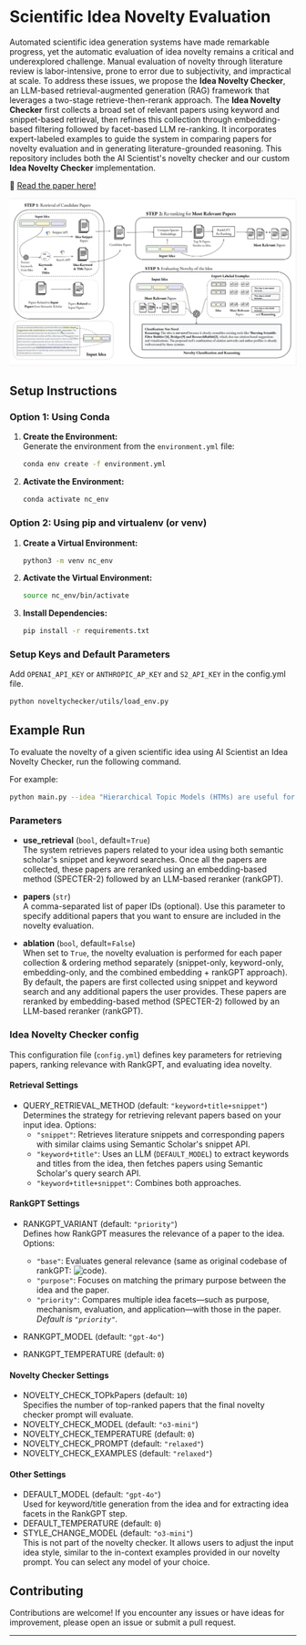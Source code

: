 # Scientific Idea Novelty Evaluation

Automated scientific idea generation systems have made remarkable progress, yet the automatic evaluation of idea novelty remains a critical and underexplored challenge. Manual evaluation of novelty through literature review is labor-intensive, prone to error due to subjectivity, and impractical at scale. To address these issues, we propose the **Idea Novelty Checker**, an LLM-based retrieval-augmented generation (RAG) framework that leverages a two-stage  retrieve-then-rerank approach. The **Idea Novelty Checker** first collects a broad set of relevant papers using keyword and snippet-based retrieval, then refines this collection through embedding-based filtering followed by facet-based LLM re-ranking. It incorporates expert-labeled examples to guide the system in comparing papers for novelty evaluation and in generating literature-grounded reasoning. This repository includes both the AI Scientist's novelty checker and our custom **Idea Novelty Checker** implementation. 

📄 [Read the paper here!](assets/paper.pdf)

![Figure](assets/image.png)


## Setup Instructions

### Option 1: Using Conda

1. **Create the Environment:**  
   Generate the environment from the `environment.yml` file:
   ```bash
   conda env create -f environment.yml
   ```
2. **Activate the Environment:**  
   ```bash
   conda activate nc_env
   ```

### Option 2: Using pip and virtualenv (or venv)

1. **Create a Virtual Environment:**  
   ```bash
   python3 -m venv nc_env
   ```
2. **Activate the Virtual Environment:**
   ```bash
   source nc_env/bin/activate
   ```
3. **Install Dependencies:**  
   ```bash
   pip install -r requirements.txt
   ```

### Setup Keys and Default Parameters
Add `OPENAI_API_KEY` or `ANTHROPIC_AP_KEY` and `S2_API_KEY` in the config.yml file. 

```bash
python noveltychecker/utils/load_env.py
```

## Example Run

To evaluate the novelty of a given scientific idea using AI Scientist an Idea Novelty Checker, run the following command. 

For example:
```bash
python main.py --idea "Hierarchical Topic Models (HTMs) are useful for discovering topic hierarchies in a collection of documents. However, traditional HTMs often produce hierarchies where lower-level topics are unrelated and not specific enough to their higher-level topics. Additionally, these methods can be computationally expensive. We present HyHTM - a Hyperbolic geometry based Hierarchical Topic Models - that addresses these limitations by incorporating hierarchical information from hyperbolic geometry to explicitly model hierarchies in topic models. Experimental results with four baselines show that HyHTM can better attend to parent-child relationships among topics. HyHTM produces coherent topic hierarchies that specialize in granularity from generic higher-level topics to specific lower-level topics. Further, our model is significantly faster and leaves a much smaller memory footprint than our best-performing baseline. We have made the source code for our algorithm publicly accessible." --papers "220046811, 267211735" --save_path <enter save path here> 
```

### Parameters
- **use_retrieval** (`bool`, default=`True`)  
  The system retrieves papers related to your idea using both semantic scholar's snippet and keyword searches. Once all the papers are collected, these papers are reranked using an embedding-based method (SPECTER-2) followed by an LLM-based reranker (rankGPT). 

- **papers** (`str`)  
  A comma-separated list of paper IDs (optional). Use this parameter to specify additional papers that you want to ensure are included in the novelty evaluation.

- **ablation** (`bool`, default=`False`)  
  When set to `True`, the novelty evaluation is performed for each paper collection & ordering method separately (snippet-only, keyword-only, embedding-only, and the combined embedding + rankGPT approach). By default, the papers are first collected using snippet and keyword search and any additional papers the user provides. These papers are reranked by embedding-based method (SPECTER-2) followed by an LLM-based reranker (rankGPT). 


### Idea Novelty Checker config

This configuration file (`config.yml`) defines key parameters for retrieving papers, ranking relevance with RankGPT, and evaluating idea novelty.

#### Retrieval Settings
- QUERY_RETRIEVAL_METHOD (default: `"keyword+title+snippet"`)  
  Determines the strategy for retrieving relevant papers based on your input idea. Options:
  - `"snippet"`: Retrieves literature snippets and corresponding papers with similar claims using Semantic Scholar's snippet API.
  - `"keyword+title"`: Uses an LLM (`DEFAULT_MODEL`) to extract keywords and titles from the idea, then fetches papers using Semantic Scholar's query search API.
  - `"keyword+title+snippet"`: Combines both approaches.

#### RankGPT Settings
- RANKGPT_VARIANT (default: `"priority"`)  
  Defines how RankGPT measures the relevance of a paper to the idea. Options:
  - `"base"`: Evaluates general relevance (same as original codebase of rankGPT: ![code](https://github.com/sunnweiwei/RankGPT)).
  - `"purpose"`: Focuses on matching the primary purpose between the idea and the paper.
  - `"priority"`: Compares multiple idea facets—such as purpose, mechanism, evaluation, and application—with those in the paper.  
  *Default is `"priority"`.*

- RANKGPT_MODEL (default: `"gpt-4o"`)
- RANKGPT_TEMPERATURE (default: `0`)

#### Novelty Checker Settings
- NOVELTY_CHECK_TOPkPapers (default: `10`)  
  Specifies the number of top-ranked papers that the final novelty checker prompt will evaluate.
- NOVELTY_CHECK_MODEL (default: `"o3-mini"`)
- NOVELTY_CHECK_TEMPERATURE (default: `0`)
- NOVELTY_CHECK_PROMPT (default: `"relaxed"`)  
- NOVELTY_CHECK_EXAMPLES (default: `"relaxed"`)

#### Other Settings
- DEFAULT_MODEL (default: `"gpt-4o"`)  
  Used for keyword/title generation from the idea and for extracting idea facets in the RankGPT step.
- DEFAULT_TEMPERATURE (default: `0`)
- STYLE_CHANGE_MODEL (default: `"o3-mini"`)  
  This is not part of the novelty checker. It allows users to adjust the input idea style, similar to the in-context examples provided in our novelty prompt. You can select any model of your choice.

## Contributing

Contributions are welcome! If you encounter any issues or have ideas for improvement, please open an issue or submit a pull request.

---

